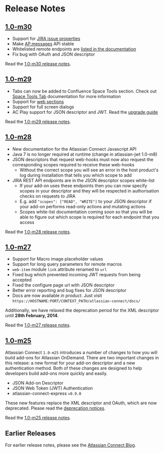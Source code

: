 
# Release Notes

## [1.0-m30](../release-notes/1-0-m30.html)
* Support for [JIRA issue properties](../modules/jira/entity-property.html)
* Make [AP.messages](../javascript/module-messages.html) API stable
* Whitelisted remote endpoints are [listed in the documentation](../scopes/scopes.html)
* Fix bug with OAuth and JSON descriptor

Read the [1.0-m30 release notes](../release-notes/1-0-m30.html).

## [1.0-m29](../release-notes/1-0-m29.html)
* Tabs can now be added to Confluence Space Tools section. Check out [Space Tools Tab](../modules/confluence/space-tools-tab.html)
documentation for more information
* Support for [web sections](../modules/jira/web-section.html)
* Support for full screen dialogs
* AC Play support for JSON descriptor and JWT. Read the [upgrade guide](../guides/upgrade-play.html)

Read the [1.0-m29 release notes](../release-notes/1-0-m29.html).

## [1.0-m28](../release-notes/1-0-m28.html)
* New documentation for the Atlassian Connect Javascript API
* Java 7 is no longer required at runtime (change in atlassian-jwt 1.0-m8)
* JSON descriptors that request web-hooks must now also request the corresponding scopes required to receive these web-hooks
    * Without the correct scope you will see an error in the host product's log during installation that tells you which scope to add
* JIRA REST API endpoints are in the JSON descriptor scopes white-list
    * If your add-on uses these endpoints then you can now specify scopes in your descriptor and they will be respected in authorisation checks on requests to JIRA
    * E.g. add ```"scopes": ["READ", "WRITE"]``` to your JSON descriptor if your add-on performs read-only actions and mutating actions
    * Scopes white-list documentation coming soon so that you will be able to figure out which scope is required for each endpoint that you access

Read the [1.0-m28 release notes](../release-notes/1-0-m28.html).

## [1.0-m27](../release-notes/1-0-m27.html)

* Support for Macro image placeholder values
* Support for long query parameters for remote macros
* `web-item` module `link` attribute renamed to `url`
* Fixed bug which prevented incoming JWT requests from being accepted
* Fixed the configure page url with JSON descriptor
* Better error reporting and bug fixes for JSON descriptor
* Docs are now available _in product_. Just visit `https://HOSTNAME:PORT/CONTEXT_PATH/atlassian-connect/docs/`

Additionally, we have relaxed the deprecation period for the XML descriptor until __28th February, 2014__.

Read the [1.0-m27 release notes](../release-notes/1-0-m27.html).

## [1.0-m25](../release-notes/1-0-m25.html)
Atlassian Connect `1.0-m25` introduces a number of changes to how you will build add-ons for
Atlassian OnDemand. There are two important changes in this release: a new format for your add-on
descriptor and a new authentication method. Both of these changes are designed to help developers
build add-ons more quickly and easily.

* JSON Add-on Descriptor
* JSON Web Token (JWT) Authentication
* atlassian-connect-express `v0.9.0`

These new features replace the XML descriptor and OAuth, which are now deprecated. Please read the
[deprecation notices](../concepts/deprecations.html).

Read the [1.0-m25 release notes](../release-notes/1-0-m25.html).

## Earlier Releases
For earlier release notes, please see the [Atlassian Connect Blog](https://developer.atlassian.com/pages/viewrecentblogposts.action?key=AC).

